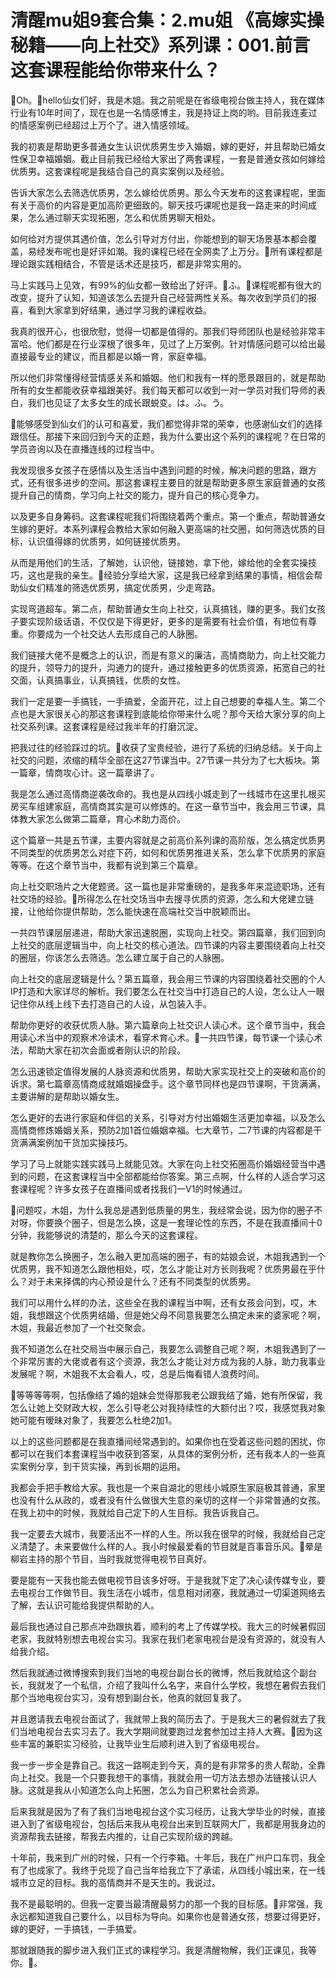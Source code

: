 # 清醒mu姐9套合集：2.mu姐 《高嫁实操秘籍——向上社交》系列课：001.前言 这套课程能给你带来什么？

🎼Oh。🎼hello仙女们好，我是木姐。我之前呢是在省级电视台做主持人，我在媒体行业有10年时间了，现在也是一名情感博主，我是持证上岗的哟。目前我连麦过的情感案例已经超过上万个了。进入情感领域。

我的初衷是帮助更多普通女生认识优质男生步入婚姻，嫁的更好，并且帮助已婚女性保卫幸福婚姻。截止目前我已经给大家出了两套课程，一套是普通女孩如何嫁给优质男。这套课程呢是我结合自己的真实案例以及经验。

告诉大家怎么去筛选优质男，怎么嫁给优质男。那么今天发布的这套课程呢，里面有关于高价的内容是更加高阶更细致的。聊天技巧课呢也是我一路走来的时间成果，怎么通过聊天实现拓圈，怎么和优质男聊天相处。

如何给对方提供其遇价值，怎么引导对方付出，你能想到的聊天场景基本都会覆盖，易经发布呢也是好评如潮。我的课程已经在全网卖了上万分。🎼所有课程都是理论跟实践相结合，不管是话术还是技巧，都是非常实用的。

马上实践马上见效，有99%的仙女都一致给出了好评。🎼ふ。🎼课程呢都有很大的改变，提升了认知，知道该怎么去提升自己经营两性关系。每次收到学员们的报喜，看到大家拿到好结果，通过学习我的课程收益。

我真的很开心，也很欣慰，觉得一切都是值得的。那我们导师团队也是经验非常丰富哈。他们都是在行业深根了很多年，见过了上万案例。针对情感问题可以给出最直接最专业的建议，而且都是以婚一育，家庭幸福。

所以他们非常懂得经营情感关系和婚姻。他们和我有一样的愿景跟目的，就是帮助所有的女生都能收获幸福跟美好。我们每天都可以收到一对一学员对我们导师的表白，我们也见证了太多女生的成长跟蜕变。は。ふ。う。

🎼能够感受到仙女们的认可和喜爱，我们都觉得非常的荣幸，也感谢仙女们的选择跟信任。那接下来回归到今天的正题，我为什么要出这个系列的课程呢？在日常的学员咨询以及在直播连线的过程当中。

我发现很多女孩子在感情以及生活当中遇到问题的时候，解决问题的思路，跟方式，还有很多进步的空间。那这套课程主要目的就是帮助更多原生家庭普通的女孩提升自己的情商，学习向上社交的能力，提升自己的核心竞争力。

以及更多自身筹码。这套课程呢我们将围绕着两个重点。第一个重点，帮助普通女生嫁的更好。本系列课程会教给大家如何融入更高端的社交圈，如何筛选优质的目标，认识值得嫁的优质男，如何链接优质男。

从而是用他们的生活，了解她，认识他，链接她，拿下他，嫁给他的全套实操技巧，这也是我的亲生。🎼经验分享给大家，这是我已经拿到结果的事情，相信会帮助仙女们精准的筛选优质男，搞定优质男，少走弯路。

实现弯道超车。第二点，帮助普通女生向上社交，认真搞钱，赚的更多。我们女孩子要实现阶级话语，不仅仅是下得更好，更多的是需要有社会价值，有地位有尊重。你要成为一个社交达人去形成自己的人脉圈。

我们链接大佬不是概念上的认识，而是有意义的廉洁，高情商助力，向上社交能力的提升，领导力的提升，沟通力的提升，通过接触更多的优质资源，拓宽自己的社交面，认真搞事业，认真搞钱，优质的女性。

我们一定是要一手搞钱，一手搞爱，全面开花，过上自己想要的幸福人生。第二个点也是大家很关心的那这套课程到底能给你带来什么呢？那今天给大家分享的向上社交系列课。这套课程是经过我半年的打磨沉淀。

把我过往的经验踩过的坑。🎼收获了宝贵经验，进行了系统的归纳总结。关于向上社交的问题，浓缩的精华全部在这27节课当中。27节课一共分为了七大板块。第一篇章，情商攻心计。这一篇章讲了。

我是怎么通过高情商逆袭改命的。我也是从四线小城走到了一线城市在这里扎根买房买车组建家庭，高情商其实是可以修炼的。在这一章节当中，我会用三节课，具体教大家怎么做第二篇章，育心术助力高价。

这个篇章一共是五节课，主要内容就是之前高价系列课的高阶版，怎么搞定优质男不同类型的优质男怎么对症下药，如何和优质男推进关系，怎么拿下优质男的家庭等等。在这个章节当中，我都有说到第三个篇章。

向上社交职场片之大佬题贤。这一篇也是非常重磅的，是我多年来混迹职场，还有社交场的经验。🎼所得怎么在社交场当中去搜寻优质的资源，怎么和大佬建立链接，让他给你提供帮助，怎么能快速在高端社交当中脱颖而出。

一共四节课层层递进，帮助大家迅速脱圈，实现向上社交。第四篇章，我们回到向上社交的底层逻辑当中，向上社交的核心道法。四节课的内容主要围绕着向上社交的圈层，你该怎么去筛选。怎么建立属于自己的人脉圈。

向上社交的底层逻辑是什么？第五篇章，我会用三节课的内容围绕着社交圈的个人IP打造和大家详尽的解析。我们要怎么在社交当中打造自己的人设，怎么让人一眼记住你从线上线下去打造自己的人设，从包装入手。

帮助你更好的收获优质人脉。第六篇章向上社交识人读心术。这个章节当中，我会用读心术当中的观察术冷读术，看穿术育心术。🎼一共四节课，每节课一个读心术法，帮助大家在初次会面或者刚认识的阶段。

怎么迅速锁定值得发展的人脉资源和优质男，帮助大家实现社交上的突破和高价的诉求。第七篇章高情商成就婚姻操盘手。这个章节同样也是四节课啊，干货满满，主要讲解的是帮助以婚女生。

怎么更好的去进行家庭和伴侣的关系，引导对方付出婚姻生活更加幸福，以及怎么高情商修炼婚姻关系，预防2加1首位婚姻幸福。七大章节，二7节课的内容都是干货满满案例加干货加实操技巧。

学习了马上就能实践实践马上就能见效。大家在向上社交拓圈高价婚姻经营当中遇到的问题，在这套课程当中全部都能给你答案。第三点啊，什么样的人适合学习这套课程呢？许多女孩子在直播间或者找我们一V1的时候通过。

🎼问题哎，木姐，为什么我总是遇到低质量的男生，我经常会说，因为你的圈子不对呀，你要换个圈子，但是怎么换，这是一套理论性的东西，不是在我直播间十0分钟，我能够说的清楚的，那么今天的这套课程。

就是教你怎么换圈子，怎么融入更加高端的圈子，有的姑娘会说，木姐我遇到一个优质男，我不知道怎么跟他相处，哎，怎么才能让对方长则我呢？优质男最在乎什么？对于未来择偶的内心预设是什么？还有不同类型的优质男。

我们可以用什么样的办法，这些全在我的课程当中啊，还有女孩会问到，哎，木姐，我想跟这个优质男结婚，但是她父母不同意我要怎么搞定未来的婆家呢？啊，木姐，我最近参加了一个社交聚会。

我不知道怎么在社交局当中展示自己，我要怎么调整自己呢？啊，木姐我遇到了一个非常厉害的大佬或者有这个资源，我怎么才能让对方成为我的人脉，助力我事业发展呢？啊，木姐我不太会看人，哎，总是后悔看错人浪费时间。

🎼等等等等啊，包括像结了婚的姐妹会觉得那我老公跟我结了婚，她有所保留，我怎么让她上交财政大权，怎么引导老公对我持续性的大额付出？哎，我感觉我对象她可能有暧昧对象了，我要怎么杜绝2加1。

以上的这些问题都是在我直播间经常遇到的。如果你也在受着这些问题的困扰，你都可以在我们本套课程当中收获到答案，从具体的案例分析，还有我本人的一些真实案例分享，到干货实操，再到长期的运用。

我都会手把手教给大家。我也是一个来自湖北的思线小城原生家庭极其普通，家里也没有什么从政的，或者没有什么做很大生意的亲切的这样一个非常普通的女孩。在我上初中的时候，我就给自己定下的人生目标。我告诉我自己。

我一定要去大城市，我要活出不一样的人生。所以我在很早的时候，我就给自己定义清楚了。未来要做什么样的人。我小时候最爱看的节目就是百事音乐风。🎼晕是柳岩主持的那个节目，当时我就觉得电视节目真好。

要是能有一天我也能去做电视节目该多好呀。于是我就下定了决心读传媒专业，要去电视台工作做节目。我生活在小城市，信息相对闭塞，我就通过一切渠道网络去了解，去认识可能给我提供帮助的人。

最后我也通过自己那点冲劲跟执着，顺利的考上了传媒学校。我大三的时候暑假回老家，我就特别想去电视台实习。我家在我们老家电视台是没有资源的，就没有人给我介绍。

然后我就通过微博搜索到我们当地的电视台副台长的微博，然后我就给这个副台长，我就发了一个私信，介绍了我叫什么名字，来自什么学校，我想在暑假去我们那个当地电视台实习，没有想到副台长，他真的就回复我了。

并且邀请我去电视台面试了，我就带上我的简历去了。于是我大三的暑假就去了我们当地电视台去实习去了。我大学期间就要跑过龙套参加过主持人大赛。🎼因为这些丰富的兼职实习经验，让我毕业生后顺利进入到了省级电视台。

我一步一步全是靠自己。我这一路啊走到今天，真的是有非常多的贵人帮助，全靠向上社交。我是一个只要我想干的事情，我就会用一切方法去想办法链接认识人脉。这就是我从小知道怎么向上拓圈，怎么为自己积累社会资源。

后来我就是因为了有了我们当地电视台这个实习经历，让我大学毕业的时候，直接进入到了省级电视台，包括后来我从电视台出来到互联网大厂，我都是用我身边的资源帮我去链接，帮我去内推的，让自己实现阶级的跨越。

十年前，我来到广州的时候，只有一个行李箱。十年后，我在广州户口车罚，我全有了也成家了。我终于兑现了自己当年给我立下了承诺，从四线小城出来，在一线城市立足的目标。我的高情商并不是天生的。我说过。

我不是最聪明的。但我一定要当最清醒最努力的那一个我的目标感。🎼非常强，我永远都知道我自己要什么，以目标为导向。如果你也是普通女孩，想要过得更好，嫁的更好，一手搞钱，一手搞爱。

那就跟随我的脚步进入我们正式的课程学习。我是清醒物解，我们正课见，我等你。🎼。